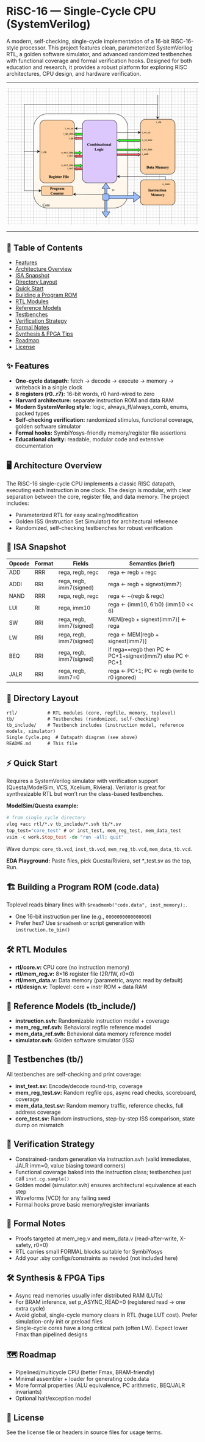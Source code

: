 # RiSC-16 — Single-Cycle CPU (SystemVerilog)

A modern, self-checking, single-cycle implementation of a 16-bit RiSC-16-style processor. This project features clean, parameterized SystemVerilog RTL, a golden software simulator, and advanced randomized testbenches with functional coverage and formal verification hooks. Designed for both education and research, it provides a robust platform for exploring RISC architectures, CPU design, and hardware verification.

---

![Single-Cycle Datapath](Single%20Cycle.png)

---

## 🚀 Table of Contents
- [Features](#features)
- [Architecture Overview](#architecture-overview)
- [ISA Snapshot](#isa-snapshot)
- [Directory Layout](#directory-layout)
- [Quick Start](#quick-start)
- [Building a Program ROM](#building-a-program-rom-codedata)
- [RTL Modules](#rtl-modules)
- [Reference Models](#reference-models)
- [Testbenches](#testbenches)
- [Verification Strategy](#verification-strategy)
- [Formal Notes](#formal-notes)
- [Synthesis & FPGA Tips](#synthesis--fpga-tips)
- [Roadmap](#roadmap)
- [License](#license)

## ✨ Features
- **One-cycle datapath:** fetch → decode → execute → memory → writeback in a single clock
- **8 registers (r0..r7):** 16-bit words, r0 hard-wired to zero
- **Harvard architecture:** separate instruction ROM and data RAM
- **Modern SystemVerilog style:** logic, always_ff/always_comb, enums, packed types
- **Self-checking verification:** randomized stimulus, functional coverage, golden software simulator
- **Formal hooks:** SymbiYosys-friendly memory/register file assertions
- **Educational clarity:** readable, modular code and extensive documentation

## 🖥️ Architecture Overview
The RiSC-16 single-cycle CPU implements a classic RISC datapath, executing each instruction in one clock. The design is modular, with clear separation between the core, register file, and data memory. The project includes:
- Parameterized RTL for easy scaling/modification
- Golden ISS (Instruction Set Simulator) for architectural reference
- Randomized, self-checking testbenches for robust verification

## 🧮 ISA Snapshot
| Opcode | Format | Fields | Semantics (brief) |
|--------|--------|--------|-------------------|
| ADD    | RRR    | rega, regb, regc | rega ← regb + regc |
| ADDI   | RRI    | rega, regb, imm7(signed) | rega ← regb + signext(imm7) |
| NAND   | RRR    | rega, regb, regc | rega ← ~(regb & regc) |
| LUI    | RI     | rega, imm10 | rega ← {imm10, 6'b0} (imm10 << 6) |
| SW     | RRI    | rega, regb, imm7(signed) | MEM[regb + signext(imm7)] ← rega |
| LW     | RRI    | rega, regb, imm7(signed) | rega ← MEM[regb + signext(imm7)] |
| BEQ    | RRI    | rega, regb, imm7(signed) | if rega==regb then PC ← PC+1+signext(imm7) else PC ← PC+1 |
| JALR   | RRI    | rega, regb, imm7=0 | rega ← PC+1; PC ← regb (write to r0 ignored) |

## 📁 Directory Layout
```
rtl/           # RTL modules (core, regfile, memory, toplevel)
tb/            # Testbenches (randomized, self-checking)
tb_include/    # Testbench includes (instruction model, reference models, simulator)
Single Cycle.png  # Datapath diagram (see above)
README.md      # This file
```

## ⚡ Quick Start
Requires a SystemVerilog simulator with verification support (Questa/ModelSim, VCS, Xcelium, Riviera). Verilator is great for synthesizable RTL but won’t run the class-based testbenches.

**ModelSim/Questa example:**
```tcl
# from single_cycle directory
vlog +acc rtl/*.v tb_include/*.svh tb/*.sv
top_test="core_test" # or inst_test, mem_reg_test, mem_data_test
vsim -c work.$top_test -do "run -all; quit"
```
Wave dumps: `core_tb.vcd`, `inst_tb.vcd`, `mem_reg_tb.vcd`, `mem_data_tb.vcd`.

**EDA Playground:** Paste files, pick Questa/Riviera, set *_test.sv as the top, Run.

## 🏗️ Building a Program ROM (code.data)
Toplevel reads binary lines with `$readmemb("code.data", inst_memory);`.
- One 16-bit instruction per line (e.g., `0000000000000000`)
- Prefer hex? Use `$readmemh` or script generation with `instruction.to_bin()`

## 🛠️ RTL Modules
- **rtl/core.v:** CPU core (no instruction memory)
- **rtl/mem_reg.v:** 8×16 register file (2R/1W, r0=0)
- **rtl/mem_data.v:** Data memory (parametric, async read by default)
- **rtl/design.v:** Toplevel: core + instr ROM + data RAM

## 🧩 Reference Models (tb_include/)
- **instruction.svh:** Randomizable instruction model + coverage
- **mem_reg_ref.svh:** Behavioral regfile reference model
- **mem_data_ref.svh:** Behavioral data memory reference model
- **simulator.svh:** Golden software simulator (ISS)

## 🧪 Testbenches (tb/)
All testbenches are self-checking and print coverage:
- **inst_test.sv:** Encode/decode round-trip, coverage
- **mem_reg_test.sv:** Random regfile ops, async read checks, scoreboard, coverage
- **mem_data_test.sv:** Random memory traffic, reference checks, full address coverage
- **core_test.sv:** Random instructions, step-by-step ISS comparison, state dump on mismatch

## 🔬 Verification Strategy
- Constrained-random generation via instruction.svh (valid immediates, JALR imm=0, value biasing toward corners)
- Functional coverage baked into the instruction class; testbenches just call `inst.cg.sample()`
- Golden model (simulator.svh) ensures architectural equivalence at each step
- Waveforms (VCD) for any failing seed
- Formal hooks prove basic memory/register invariants

## 🧾 Formal Notes
- Proofs targeted at mem_reg.v and mem_data.v (read-after-write, X-safety, r0=0)
- RTL carries small FORMAL blocks suitable for SymbiYosys
- Add your .sby configs/constraints as needed (not included here)

## 🛠️ Synthesis & FPGA Tips
- Async read memories usually infer distributed RAM (LUTs)
- For BRAM inference, set p_ASYNC_READ=0 (registered read → one extra cycle)
- Avoid global, single-cycle memory clears in RTL (huge LUT cost). Prefer simulation-only init or preload files
- Single-cycle cores have a long critical path (often LW). Expect lower Fmax than pipelined designs

## 🗺️ Roadmap
- Pipelined/multicycle CPU (better Fmax, BRAM-friendly)
- Minimal assembler + loader for generating code.data
- More formal properties (ALU equivalence, PC arithmetic, BEQ/JALR invariants)
- Optional halt/exception model

## 📄 License
See the license file or headers in source files for usage terms.